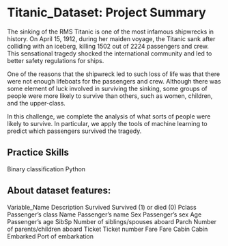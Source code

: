 # Titanic_Dataset: Project Summary

The sinking of the RMS Titanic is one of the most infamous shipwrecks in history. On April 15, 1912, during her maiden voyage, the Titanic sank after colliding with an iceberg, killing 1502 out of 2224 passengers and crew. This sensational tragedy shocked the international community and led to better safety regulations for ships.

One of the reasons that the shipwreck led to such loss of life was that there were not enough lifeboats for the passengers and crew. Although there was some element of luck involved in surviving the sinking, some groups of people were more likely to survive than others, such as women, children, and the upper-class.

In this challenge, we complete the analysis of what sorts of people were likely to survive. In particular, we apply the tools of machine learning to predict which passengers survived the tragedy.

## Practice Skills

Binary classification
Python 

## About dataset features:

Variable_Name	  Description
Survived	      Survived (1) or died (0)
Pclass		      Passenger’s class
Name		        Passenger’s name
Sex		          Passenger’s sex
Age		          Passenger’s age
SibSp		        Number of siblings/spouses aboard
Parch		        Number of parents/children aboard
Ticket		      Ticket number
Fare		        Fare
Cabin		        Cabin
Embarked	      Port of embarkation
